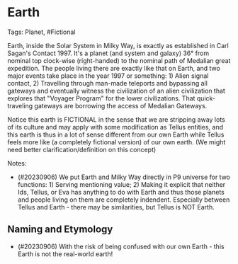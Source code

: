 # Earth

Tags: Planet, #Fictional

Earth, inside the Solar System in Milky Way, is exactly as established in Carl Sagan's Contact 1997. It's a planet (and system and galaxy) 36° from nominal top clock-wise (right-handed) to the nominal path of Medalian great expedition. The people living there are exactly like that on Earth, and two major events take place in the year 1997 or something: 1) Alien signal contact, 2) Travelling through man-made teleports and bypassing all gateways and eventually witness the civilization of an alien civilization that explores that "Voyager Program" for the lower civilizations. That quick-traveling gateways are borrowing the access of Medalian Gateways.

Notice this earth is FICTIONAL in the sense that we are stripping away lots of its culture and may apply with some modification as Tellus entities, and this earth is thus in a lot of sense different from our own Earth while Tellus feels more like (a completely fictional version) of our own earth. (We might need better clarification/definition on this concept)

Notes:

* (#20230906) We put Earth and Milky Way directly in P9 universe for two functions: 1) Serving mentioning value; 2) Making it explicit that neither Ids, Tellus, or Eva has anything to do with Earth and thus those planets and people living on them are completely indendent. Especially between Tellus and Earth - there may be similarities, but Tellus is NOT Earth.

## Naming and Etymology

* (#20230906) With the risk of being confused with our own Earth - this Earth is not the real-world earth!
